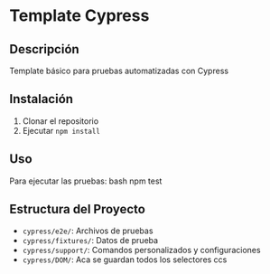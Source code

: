 # Template Cypress

## Descripción

Template básico para pruebas automatizadas con Cypress

## Instalación

1. Clonar el repositorio
2. Ejecutar `npm install`

## Uso

Para ejecutar las pruebas:
bash
npm test

## Estructura del Proyecto

- `cypress/e2e/`: Archivos de pruebas
- `cypress/fixtures/`: Datos de prueba
- `cypress/support/`: Comandos personalizados y configuraciones
- `cypress/DOM/`: Aca se guardan todos los selectores ccs

